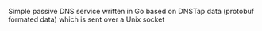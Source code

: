 Simple passive DNS service written in Go based on DNSTap data (protobuf formated data) which is sent over a Unix socket 

